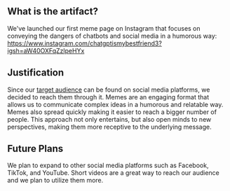 ## What is the artifact?
We've launched our first meme page on Instagram that focuses on conveying the dangers of chatbots and social media in a humorous way:
https://www.instagram.com/chatgptismybestfriend3?igsh=aW40OXFqZzlpeHYx


## Justification
Since our [target audience](TargetAudience.md) can be found on social media platforms, we decided to reach them through it. Memes are an engaging format that allows us to communicate complex ideas in a humorous and relatable way. Memes also spread quickly making it easier to reach a bigger number of people. This approach not only entertains, but also open minds to new perspectives, making them more receptive to the underlying message.

## Future Plans
We plan to expand to other social media platforms such as Facebook, TikTok, and YouTube. Short videos are a great way to reach our audience and we plan to utilize them more.